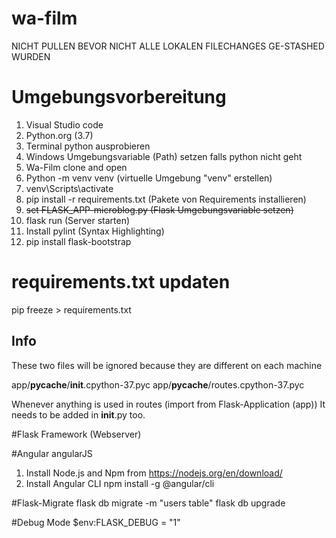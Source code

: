 # wa-film

NICHT PULLEN BEVOR NICHT ALLE LOKALEN FILECHANGES GE-STASHED WURDEN

# Umgebungsvorbereitung 

1. Visual Studio code
2. Python.org (3.7)
3. Terminal python ausprobieren 
4. Windows Umgebungsvariable (Path) setzen falls python nicht geht
5. Wa-Film clone and open
6. Python -m venv venv  (virtuelle Umgebung "venv" erstellen)
7. venv\Scripts\activate 
8. pip install -r requirements.txt (Pakete von Requirements installieren)  
9. ~~set FLASK_APP-microblog.py  (Flask Umgebungsvariable setzen)~~
10. flask run (Server starten)
11. Install pylint (Syntax Highlighting)
12. pip install flask-bootstrap

# requirements.txt updaten
pip freeze > requirements.txt

## Info 
These two files will be ignored because they are different on each machine

app/__pycache__/__init__.cpython-37.pyc
app/__pycache__/routes.cpython-37.pyc 

Whenever anything is used in routes (import from Flask-Application (app))
It needs to be added in __init__.py too. 


#Flask Framework (Webserver)

#Angular angularJS
1. Install Node.js and Npm from https://nodejs.org/en/download/
2. Install Angular CLI npm install -g @angular/cli

#Flask-Migrate 
flask db migrate -m "users table"
flask db upgrade

#Debug Mode 
$env:FLASK_DEBUG = "1"